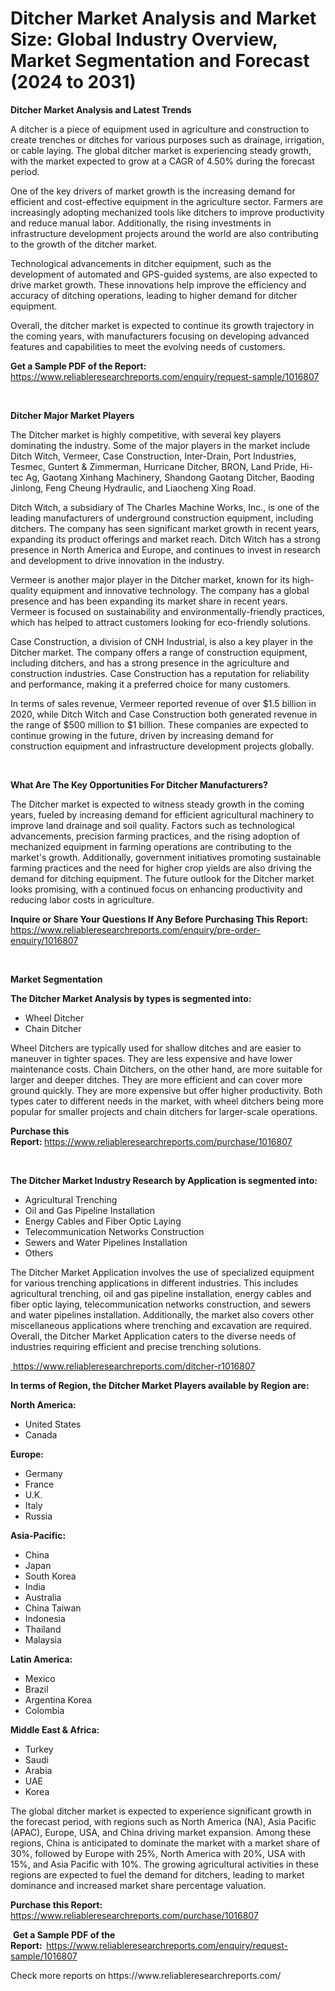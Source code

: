 <p><h1>Ditcher Market Analysis and Market Size: Global Industry Overview, Market Segmentation and Forecast (2024 to 2031)</h1></p><p><strong>Ditcher Market Analysis and Latest Trends</strong></p>
<p><p>A ditcher is a piece of equipment used in agriculture and construction to create trenches or ditches for various purposes such as drainage, irrigation, or cable laying. The global ditcher market is experiencing steady growth, with the market expected to grow at a CAGR of 4.50% during the forecast period.</p><p>One of the key drivers of market growth is the increasing demand for efficient and cost-effective equipment in the agriculture sector. Farmers are increasingly adopting mechanized tools like ditchers to improve productivity and reduce manual labor. Additionally, the rising investments in infrastructure development projects around the world are also contributing to the growth of the ditcher market.</p><p>Technological advancements in ditcher equipment, such as the development of automated and GPS-guided systems, are also expected to drive market growth. These innovations help improve the efficiency and accuracy of ditching operations, leading to higher demand for ditcher equipment.</p><p>Overall, the ditcher market is expected to continue its growth trajectory in the coming years, with manufacturers focusing on developing advanced features and capabilities to meet the evolving needs of customers.</p></p>
<p><strong>Get a Sample PDF of the Report:&nbsp;</strong> <a href="https://www.reliableresearchreports.com/enquiry/request-sample/1016807">https://www.reliableresearchreports.com/enquiry/request-sample/1016807</a></p>
<p>&nbsp;</p>
<p><strong>Ditcher Major Market Players</strong></p>
<p><p>The Ditcher market is highly competitive, with several key players dominating the industry. Some of the major players in the market include Ditch Witch, Vermeer, Case Construction, Inter-Drain, Port Industries, Tesmec, Guntert & Zimmerman, Hurricane Ditcher, BRON, Land Pride, Hi-tec Ag, Gaotang Xinhang Machinery, Shandong Gaotang Ditcher, Baoding Jinlong, Feng Cheung Hydraulic, and Liaocheng Xing Road.</p><p>Ditch Witch, a subsidiary of The Charles Machine Works, Inc., is one of the leading manufacturers of underground construction equipment, including ditchers. The company has seen significant market growth in recent years, expanding its product offerings and market reach. Ditch Witch has a strong presence in North America and Europe, and continues to invest in research and development to drive innovation in the industry.</p><p>Vermeer is another major player in the Ditcher market, known for its high-quality equipment and innovative technology. The company has a global presence and has been expanding its market share in recent years. Vermeer is focused on sustainability and environmentally-friendly practices, which has helped to attract customers looking for eco-friendly solutions.</p><p>Case Construction, a division of CNH Industrial, is also a key player in the Ditcher market. The company offers a range of construction equipment, including ditchers, and has a strong presence in the agriculture and construction industries. Case Construction has a reputation for reliability and performance, making it a preferred choice for many customers.</p><p>In terms of sales revenue, Vermeer reported revenue of over $1.5 billion in 2020, while Ditch Witch and Case Construction both generated revenue in the range of $500 million to $1 billion. These companies are expected to continue growing in the future, driven by increasing demand for construction equipment and infrastructure development projects globally.</p></p>
<p>&nbsp;</p>
<p><strong>What Are The Key Opportunities For Ditcher Manufacturers?</strong></p>
<p><p>The Ditcher market is expected to witness steady growth in the coming years, fueled by increasing demand for efficient agricultural machinery to improve land drainage and soil quality. Factors such as technological advancements, precision farming practices, and the rising adoption of mechanized equipment in farming operations are contributing to the market's growth. Additionally, government initiatives promoting sustainable farming practices and the need for higher crop yields are also driving the demand for ditching equipment. The future outlook for the Ditcher market looks promising, with a continued focus on enhancing productivity and reducing labor costs in agriculture.</p></p>
<p><strong>Inquire or Share Your Questions If Any Before Purchasing This Report:</strong> <a href="https://www.reliableresearchreports.com/enquiry/pre-order-enquiry/1016807">https://www.reliableresearchreports.com/enquiry/pre-order-enquiry/1016807</a></p>
<p>&nbsp;</p>
<p><strong>Market Segmentation</strong></p>
<p><strong>The Ditcher Market Analysis by types is segmented into:</strong></p>
<p><ul><li>Wheel Ditcher</li><li>Chain Ditcher</li></ul></p>
<p><p>Wheel Ditchers are typically used for shallow ditches and are easier to maneuver in tighter spaces. They are less expensive and have lower maintenance costs. Chain Ditchers, on the other hand, are more suitable for larger and deeper ditches. They are more efficient and can cover more ground quickly. They are more expensive but offer higher productivity. Both types cater to different needs in the market, with wheel ditchers being more popular for smaller projects and chain ditchers for larger-scale operations.</p></p>
<p><strong>Purchase this Report:&nbsp;</strong><a href="https://www.reliableresearchreports.com/purchase/1016807">https://www.reliableresearchreports.com/purchase/1016807</a></p>
<p>&nbsp;</p>
<p><strong>The Ditcher Market Industry Research by Application is segmented into:</strong></p>
<p><ul><li>Agricultural Trenching</li><li>Oil and Gas Pipeline Installation</li><li>Energy Cables and Fiber Optic Laying</li><li>Telecommunication Networks Construction</li><li>Sewers and Water Pipelines Installation</li><li>Others</li></ul></p>
<p><p>The Ditcher Market Application involves the use of specialized equipment for various trenching applications in different industries. This includes agricultural trenching, oil and gas pipeline installation, energy cables and fiber optic laying, telecommunication networks construction, and sewers and water pipelines installation. Additionally, the market also covers other miscellaneous applications where trenching and excavation are required. Overall, the Ditcher Market Application caters to the diverse needs of industries requiring efficient and precise trenching solutions.</p></p>
<p><a href="https://www.reliableresearchreports.com/ditcher-r1016807">&nbsp;https://www.reliableresearchreports.com/ditcher-r1016807</a></p>
<p><strong>In terms of Region, the Ditcher Market Players available by Region are:</strong></p>
<p>
    <p> <strong> North America: </strong>
        <ul>
            <li>United States</li>
            <li>Canada</li>
        </ul>
        </p> 
    <p> <strong> Europe: </strong>
        <ul>
            <li>Germany</li>
            <li>France</li>
            <li>U.K.</li>
            <li>Italy</li>
            <li>Russia</li>
        </ul>
        </p> 
    <p> <strong> Asia-Pacific: </strong>
        <ul>
            <li>China</li>
            <li>Japan</li>
            <li>South Korea</li>
            <li>India</li>
            <li>Australia</li>
            <li>China Taiwan</li>
            <li>Indonesia</li>
            <li>Thailand</li>
            <li>Malaysia</li>
        </ul>
        </p> 
    <p> <strong> Latin America: </strong>
        <ul>
            <li>Mexico</li>
            <li>Brazil</li>
            <li>Argentina Korea</li>
            <li>Colombia</li>
        </ul>
        </p> 
    <p> <strong> Middle East & Africa: </strong>
        <ul>
            <li>Turkey</li>
            <li>Saudi</li>
            <li>Arabia</li>
            <li>UAE</li>
            <li>Korea</li>
        </ul>
    </p>
    </p>
<p><p>The global ditcher market is expected to experience significant growth in the forecast period, with regions such as North America (NA), Asia Pacific (APAC), Europe, USA, and China driving market expansion. Among these regions, China is anticipated to dominate the market with a market share of 30%, followed by Europe with 25%, North America with 20%, USA with 15%, and Asia Pacific with 10%. The growing agricultural activities in these regions are expected to fuel the demand for ditchers, leading to market dominance and increased market share percentage valuation.</p></p>
<p><strong>Purchase this Report: </strong><a href="https://www.reliableresearchreports.com/purchase/1016807">https://www.reliableresearchreports.com/purchase/1016807</a></p>
<p>&nbsp;<strong>Get a Sample PDF of the Report:&nbsp;&nbsp;</strong><a href="https://www.reliableresearchreports.com/enquiry/request-sample/1016807">https://www.reliableresearchreports.com/enquiry/request-sample/1016807</a></p>
<p><strong></strong></p>
<p>Check more reports on https://www.reliableresearchreports.com/</p>
